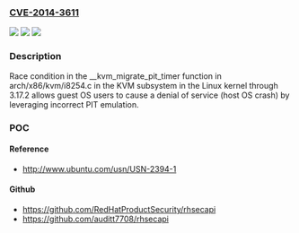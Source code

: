 ### [CVE-2014-3611](https://cve.mitre.org/cgi-bin/cvename.cgi?name=CVE-2014-3611)
![](https://img.shields.io/static/v1?label=Product&message=n%2Fa&color=blue)
![](https://img.shields.io/static/v1?label=Version&message=%3D%20n%2Fa%20&color=brighgreen)
![](https://img.shields.io/static/v1?label=Vulnerability&message=n%2Fa&color=brighgreen)

### Description

Race condition in the __kvm_migrate_pit_timer function in arch/x86/kvm/i8254.c in the KVM subsystem in the Linux kernel through 3.17.2 allows guest OS users to cause a denial of service (host OS crash) by leveraging incorrect PIT emulation.

### POC

#### Reference
- http://www.ubuntu.com/usn/USN-2394-1

#### Github
- https://github.com/RedHatProductSecurity/rhsecapi
- https://github.com/auditt7708/rhsecapi

